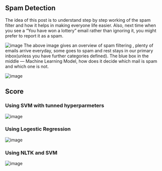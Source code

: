 ## Spam Detection

The idea of this post is to understand step by step working of the spam filter and how it helps in making everyone life easier. Also, next time when you see a “You have won a lottery” email rather than ignoring it, you might prefer to report it as a spam.

![image](https://user-images.githubusercontent.com/65659902/127766437-3201fabb-27e5-4945-85a7-478409398989.png)
The above image gives an overview of spam filtering , plenty of emails arrive everyday, some goes to spam and rest stays in our primary inbox(unless you have further categories defined). The blue box in the middle — Machine Learning Model, how does it decide which mail is spam and which one is not.

![image](https://user-images.githubusercontent.com/65659902/127766464-aac9be4b-b614-4b92-bbc8-f8cd38659d06.png)

## Score
### Using SVM with tunned hyperparmeters
![image](https://user-images.githubusercontent.com/65659902/127766490-b7d55000-f7fa-475b-95ec-69708869a23c.png)

### Using Logestic Regression
![image](https://user-images.githubusercontent.com/65659902/127766507-cff939bf-7aa7-4e11-8201-1df2133b493b.png)

### Using NLTK and SVM

![image](https://user-images.githubusercontent.com/65659902/127766533-f6b371a1-3c9b-436e-83e2-7e41ff8b4530.png)

